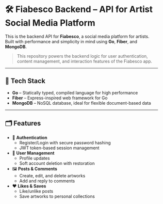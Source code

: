 # 🛠️ Fiabesco Backend – API for Artist Social Media Platform

This is the backend API for **Fiabesco**, a social media platform for artists. Built with performance and simplicity in mind using **Go**, **Fiber**, and **MongoDB**.

> This repository powers the backend logic for user authentication, content management, and interaction features of the Fiabesco app.

---

## 🧪 Tech Stack

- **Go** – Statically typed, compiled language for high performance  
- **Fiber** – Express-inspired web framework for Go  
- **MongoDB** – NoSQL database, ideal for flexible document-based data  

---

## 🗂️ Features

- 🔐 **Authentication**
  - Register/Login with secure password hashing
  - JWT token-based session management
- 👤 **User Management**
  - Profile updates
  - Soft account deletion with restoration
- 🖼️ **Posts & Comments**
  - Create, edit, and delete artworks
  - Add and reply to comments
- ❤️ **Likes & Saves**
  - Like/unlike posts
  - Save artworks to personal collections




